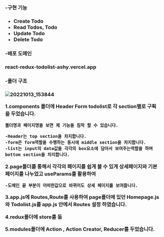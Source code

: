 <h3>-구현 기능<h3/>
    
- Create Todo
- Read Todos, Todo
- Update Todo
- Delete Todo





<h3>-배포 도메인<h3/>
react-redux-todolist-ashy.vercel.app

<h3>-폴더 구조<h3/>


![20221013_153844](https://user-images.githubusercontent.com/87680494/195521093-3aec9e93-4575-4741-9213-c22bea0eb2cc.png)


1.components 폴더에 Header Form todolist로 각 section별로 구획을 두었습니다. 
    
    폴더명과 페이지명을 보면 제 기능을 짐작 할 수 있습니다. 
    
    -Header는 top section을 차지합니다.
    -form은 form역할을 수행하는 동시에 middle section을 차지합니다.
    -list는 input의 data값을 각각의 box요소에 담아서 보여주는역할을 하며 bottom section을 차지합니다.  
    

2.page폴더를 통해서 각각의 페이지를 쉽게 볼 수 있게 상세페이지와 기본페이지를 나누었고 useParams를 활용하여 
    
    -도메인 끝 부분이 어떠한값으로 바뀌어도 상세 페이지를 보여줍니다.
   
    
3.app.js에 Routes,Route를 사용하여 
    page폴더에 있던 Homepage.js와 Todolist.js를 app.js 안에서 Routes 설정 하였습니다.

4.redux폴더에 store를 둠

5.modules폴더에 Action , Action Creator, Reducer를 두었습니다.
